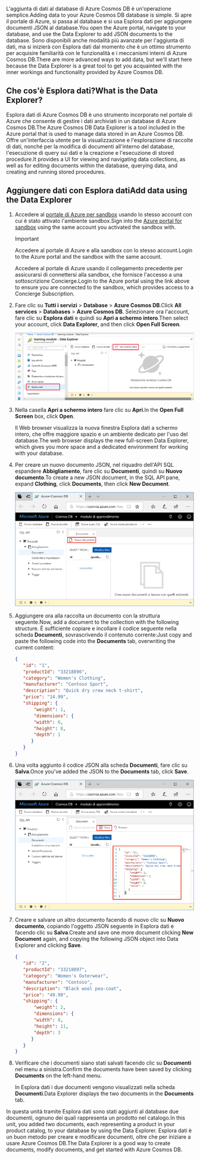 <span data-ttu-id="4182f-101">L'aggiunta di dati al database di Azure Cosmos DB è un'operazione semplice.</span><span class="sxs-lookup"><span data-stu-id="4182f-101">Adding data to your Azure Cosmos DB database is simple.</span></span> <span data-ttu-id="4182f-102">Si apre il portale di Azure, si passa al database e si usa Esplora dati per aggiungere documenti JSON al database.</span><span class="sxs-lookup"><span data-stu-id="4182f-102">You open the Azure portal, navigate to your database, and use the Data Explorer to add JSON documents to the database.</span></span> <span data-ttu-id="4182f-103">Sono disponibili anche modalità più avanzate per l'aggiunta di dati, ma si inizierà con Esplora dati dal momento che è un ottimo strumento per acquisire familiarità con le funzionalità e i meccanismi interni di Azure Cosmos DB.</span><span class="sxs-lookup"><span data-stu-id="4182f-103">There are more advanced ways to add data, but we'll start here because the Data Explorer is a great tool to get you acquainted with the inner workings and functionality provided by Azure Cosmos DB.</span></span>

## <a name="what-is-the-data-explorer"></a><span data-ttu-id="4182f-104">Che cos'è Esplora dati?</span><span class="sxs-lookup"><span data-stu-id="4182f-104">What is the Data Explorer?</span></span>
<span data-ttu-id="4182f-105">Esplora dati di Azure Cosmos DB è uno strumento incorporato nel portale di Azure che consente di gestire i dati archiviati in un database di Azure Cosmos DB.</span><span class="sxs-lookup"><span data-stu-id="4182f-105">The Azure Cosmos DB Data Explorer is a tool included in the Azure portal that is used to manage data stored in an Azure Cosmos DB.</span></span> <span data-ttu-id="4182f-106">Offre un'interfaccia utente per la visualizzazione e l'esplorazione di raccolte di dati, nonché per la modifica di documenti all'interno del database, l'esecuzione di query sui dati e la creazione e l'esecuzione di stored procedure.</span><span class="sxs-lookup"><span data-stu-id="4182f-106">It provides a UI for viewing and navigating data collections, as well as for editing documents within the database, querying data, and creating and running stored procedures.</span></span>

## <a name="add-data-using-the-data-explorer"></a><span data-ttu-id="4182f-107">Aggiungere dati con Esplora dati</span><span class="sxs-lookup"><span data-stu-id="4182f-107">Add data using the Data Explorer</span></span>

1. <span data-ttu-id="4182f-108">Accedere al [portale di Azure per sandbox](https://portal.azure.com/learn.docs.microsoft.com?azure-portal=true) usando lo stesso account con cui è stato attivato l'ambiente sandbox.</span><span class="sxs-lookup"><span data-stu-id="4182f-108">Sign into the [Azure portal for sandbox](https://portal.azure.com/learn.docs.microsoft.com?azure-portal=true) using the same account you activated the sandbox with.</span></span>

    > [!IMPORTANT]
    > <span data-ttu-id="4182f-109">Accedere al portale di Azure e alla sandbox con lo stesso account.</span><span class="sxs-lookup"><span data-stu-id="4182f-109">Login to the Azure portal and the sandbox with the same account.</span></span>
    >
    > <span data-ttu-id="4182f-110">Accedere al portale di Azure usando il collegamento precedente per assicurarsi di connettersi alla sandbox, che fornisce l'accesso a una sottoscrizione Concierge.</span><span class="sxs-lookup"><span data-stu-id="4182f-110">Login to the Azure portal using the link above to ensure you are connected to the sandbox, which provides access to a Concierge Subscription.</span></span>

1. <span data-ttu-id="4182f-111">Fare clic su **Tutti i servizi** > **Database** > **Azure Cosmos DB**.</span><span class="sxs-lookup"><span data-stu-id="4182f-111">Click **All services** > **Databases** > **Azure Cosmos DB**.</span></span> <span data-ttu-id="4182f-112">Selezionare ora l'account, fare clic su **Esplora dati** e quindi su **Apri a schermo intero**.</span><span class="sxs-lookup"><span data-stu-id="4182f-112">Then select your account, click **Data Explorer**, and then click **Open Full Screen**.</span></span>

   ![Creare nuovi documenti in Esplora dati nel portale di Azure](../media/3-azure-cosmosdb-data-explorer-full-screen.png)

2. <span data-ttu-id="4182f-114">Nella casella **Apri a schermo intero** fare clic su **Apri**.</span><span class="sxs-lookup"><span data-stu-id="4182f-114">In the **Open Full Screen** box, click **Open**.</span></span>

    <span data-ttu-id="4182f-115">Il Web browser visualizza la nuova finestra Esplora dati a schermo intero, che offre maggiore spazio e un ambiente dedicato per l'uso del database.</span><span class="sxs-lookup"><span data-stu-id="4182f-115">The web browser displays the new full-screen Data Explorer, which gives you more space and a dedicated environment for working with your database.</span></span>

3. <span data-ttu-id="4182f-116">Per creare un nuovo documento JSON, nel riquadro dell'API SQL espandere **Abbigliamento**, fare clic su **Documenti**, quindi su **Nuovo documento**.</span><span class="sxs-lookup"><span data-stu-id="4182f-116">To create a new JSON document, in the SQL API pane, expand **Clothing**, click **Documents**, then click **New Document**.</span></span>

   ![Creare nuovi documenti in Esplora dati nel portale di Azure](../media/3-azure-cosmosdb-data-explorer-new-document.png)

4. <span data-ttu-id="4182f-118">Aggiungere ora alla raccolta un documento con la struttura seguente.</span><span class="sxs-lookup"><span data-stu-id="4182f-118">Now, add a document to the collection with the following structure.</span></span> <span data-ttu-id="4182f-119">È sufficiente copiare e incollare il codice seguente nella scheda **Documenti**, sovrascrivendo il contenuto corrente:</span><span class="sxs-lookup"><span data-stu-id="4182f-119">Just copy and paste the following code into the **Documents** tab, overwriting the current content:</span></span>

     ```json
    {
        "id": "1",
        "productId": "33218896",
        "category": "Women's Clothing",
        "manufacturer": "Contoso Sport",
        "description": "Quick dry crew neck t-shirt",
        "price": "14.99",
        "shipping": {
            "weight": 1,
            "dimensions": {
            "width": 6,
            "height": 8,
            "depth": 1
           }
        }
    }
     ```

5. <span data-ttu-id="4182f-120">Una volta aggiunto il codice JSON alla scheda **Documenti**, fare clic su **Salva**.</span><span class="sxs-lookup"><span data-stu-id="4182f-120">Once you've added the JSON to the **Documents** tab, click **Save**.</span></span>

    ![Copiare i dati JSON e fare clic su Salva in Esplora dati nel portale di Azure](../media/3-azure-cosmosdb-data-explorer-save-document.png)

6. <span data-ttu-id="4182f-122">Creare e salvare un altro documento facendo di nuovo clic su **Nuovo documento**, copiando l'oggetto JSON seguente in Esplora dati e facendo clic su **Salva**.</span><span class="sxs-lookup"><span data-stu-id="4182f-122">Create and save one more document clicking **New Document** again, and copying the following JSON object into Data Explorer and clicking **Save**.</span></span>

     ```json
    {
        "id": "2",
        "productId": "33218897",
        "category": "Women's Outerwear",
        "manufacturer": "Contoso",
        "description": "Black wool pea-coat",
        "price": "49.99",
        "shipping": {
            "weight": 2,
            "dimensions": {
            "width": 8,
            "height": 11,
            "depth": 3
           }
        }
    }
     ```

7. <span data-ttu-id="4182f-123">Verificare che i documenti siano stati salvati facendo clic su **Documenti** nel menu a sinistra.</span><span class="sxs-lookup"><span data-stu-id="4182f-123">Confirm the documents have been saved by clicking **Documents** on the left-hand menu.</span></span>

    <span data-ttu-id="4182f-124">In Esplora dati i due documenti vengono visualizzati nella scheda **Documenti**.</span><span class="sxs-lookup"><span data-stu-id="4182f-124">Data Explorer displays the two documents in the **Documents** tab.</span></span>

<span data-ttu-id="4182f-125">In questa unità tramite Esplora dati sono stati aggiunti al database due documenti, ognuno dei quali rappresenta un prodotto nel catalogo.</span><span class="sxs-lookup"><span data-stu-id="4182f-125">In this unit, you added two documents, each representing a product in your product catalog, to your database by using the Data Explorer.</span></span> <span data-ttu-id="4182f-126">Esplora dati è un buon metodo per creare e modificare documenti, oltre che per iniziare a usare Azure Cosmos DB.</span><span class="sxs-lookup"><span data-stu-id="4182f-126">The Data Explorer is a good way to create documents, modify documents, and get started with Azure Cosmos DB.</span></span>
